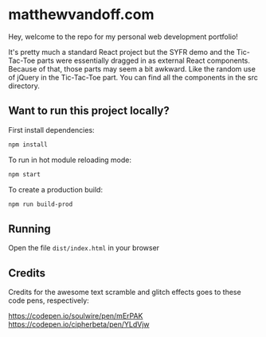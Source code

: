 # matthewvandoff.com

Hey, welcome to the repo for my personal web development portfolio!

It's pretty much a standard React project but the SYFR demo and the Tic-Tac-Toe parts were essentially dragged in as external React components. Because of that, those parts may seem a bit awkward. Like the random use of jQuery in the Tic-Tac-Toe part. You can find all the components in the src directory.

## Want to run this project locally?

First install dependencies:

```sh
npm install
```

To run in hot module reloading mode:

```sh
npm start
```

To create a production build:

```sh
npm run build-prod
```

## Running

Open the file `dist/index.html` in your browser

## Credits

Credits for the awesome text scramble and glitch effects goes to these code pens, respectively:

https://codepen.io/soulwire/pen/mErPAK  
https://codepen.io/cipherbeta/pen/YLdVjw
